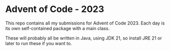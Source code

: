 # Advent of Code - 2023

This repo contains all my submissions for Advent of Code 2023. Each day is its own self-contained package with a main class.

These will probably all be written in Java, using JDK 21, so install JRE 21 or later to run these if you want to.
